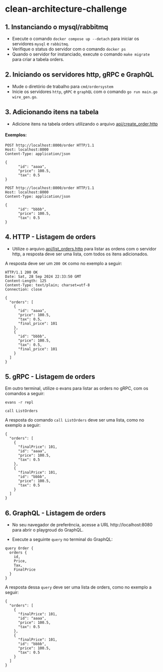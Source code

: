 # clean-architecture-challenge

## 1. Instanciando o mysql/rabbitmq

- Execute o comando `docker compose up --detach` para iniciar os servidores `mysql` e `rabbitmq`.
- Verifique o status do servidor com o comando `docker ps`
- Quando o servidor for instanciado, execute o comando `make migrate` para criar a tabela orders.

## 2. Iniciando os servidores http, gRPC e GraphQL

- Mude o diretório de trabalho para `cmd/ordersystem`
- Inicie os servidores `http`, `gRPC` e `graphQL` com o comando `go run main.go wire_gen.go`.

## 3. Adicionando itens na tabela

- Adicione itens na tabela orders utilizando o arquivo [api/create_order.http](api/create_order.http)

#### Exemplos:

```
POST http://localhost:8000/order HTTP/1.1
Host: localhost:8000
Content-Type: application/json

{
      "id": "aaaa",
      "price": 100.5,
      "tax": 0.5
}
```

```
POST http://localhost:8000/order HTTP/1.1
Host: localhost:8000
Content-Type: application/json

{
      "id": "bbbb",
      "price": 100.5,
      "tax": 0.5
}
```

## 4. HTTP - Listagem de orders

- Utilize o arquivo [api/list_orders.http](api/list_orders.http) para listar as ordens com o servidor http, a resposta deve ser uma lista, com todos os itens adicionados.

A resposta deve ser um `200 OK` como no exemplo a seguir:

```
HTTP/1.1 200 OK
Date: Sat, 28 Sep 2024 22:33:50 GMT
Content-Length: 125
Content-Type: text/plain; charset=utf-8
Connection: close

{
  "orders": [
    {
      "id": "aaaa",
      "price": 100.5,
      "tax": 0.5,
      "final_price": 101
    },
    {
      "id": "bbbb",
      "price": 100.5,
      "tax": 0.5,
      "final_price": 101
    }
  ]
}
```

## 5. gRPC - Listagem de orders

Em outro terminal, utilize o evans para listar as orders no gRPC, com os comandos a seguir:

```
evans -r repl

call ListOrders
```

A resposta do comando `call ListOrders` deve ser uma lista, como no exemplo a seguir:

```
{
  "orders": [
    {
      "finalPrice": 101,
      "id": "aaaa",
      "price": 100.5,
      "tax": 0.5
    },
    {
      "finalPrice": 101,
      "id": "bbbb",
      "price": 100.5,
      "tax": 0.5
    }
  ]
}
```

## 6. GraphQL - Listagem de orders

- No seu navegador de preferência, acesse a URL http://localhost:8080 para abrir o playgroud do GraphQL.

- Execute a seguinte `query` no terminal do GraphQL:

```
query Order {
  orders {
    id,
    Price,
    Tax,
    FinalPrice
  }
}
```

A resposta dessa `query` deve ser uma lista de orders, como no exemplo a seguir:

```
{
  "orders": [
    {
      "finalPrice": 101,
      "id": "aaaa",
      "price": 100.5,
      "tax": 0.5
    },
    {
      "finalPrice": 101,
      "id": "bbbb",
      "price": 100.5,
      "tax": 0.5
    }
  ]
}
```
